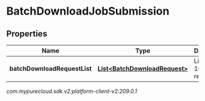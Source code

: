 # BatchDownloadJobSubmission


## Properties

| Name | Type | Description | Notes |
| ------------ | ------------- | ------------- | ------------- |
| **batchDownloadRequestList** | [**List&lt;BatchDownloadRequest&gt;**](BatchDownloadRequest) | List of up to 100 items requested |  |




_com.mypurecloud.sdk.v2:platform-client-v2:209.0.1_
